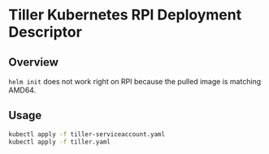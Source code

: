 # Tiller Kubernetes RPI Deployment Descriptor

## Overview

`helm init` does not work right on RPI because the pulled image is matching AMD64.

## Usage

```bash
kubectl apply -f tiller-serviceaccount.yaml
kubectl apply -f tiller.yaml
```

